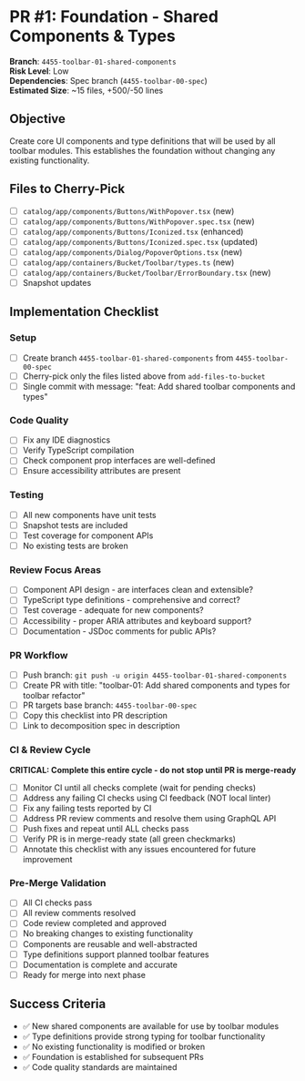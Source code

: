 <!-- markdownlint-disable line-length -->
# PR #1: Foundation - Shared Components & Types

**Branch**: `4455-toolbar-01-shared-components`  
**Risk Level**: Low  
**Dependencies**: Spec branch (`4455-toolbar-00-spec`)  
**Estimated Size**: ~15 files, +500/-50 lines

## Objective

Create core UI components and type definitions that will be used by all toolbar modules. This establishes the foundation without changing any existing functionality.

## Files to Cherry-Pick

- [ ] `catalog/app/components/Buttons/WithPopover.tsx` (new)
- [ ] `catalog/app/components/Buttons/WithPopover.spec.tsx` (new)
- [ ] `catalog/app/components/Buttons/Iconized.tsx` (enhanced)
- [ ] `catalog/app/components/Buttons/Iconized.spec.tsx` (updated)
- [ ] `catalog/app/components/Dialog/PopoverOptions.tsx` (new)
- [ ] `catalog/app/containers/Bucket/Toolbar/types.ts` (new)
- [ ] `catalog/app/containers/Bucket/Toolbar/ErrorBoundary.tsx` (new)
- [ ] Snapshot updates

## Implementation Checklist

### Setup

- [ ] Create branch `4455-toolbar-01-shared-components` from `4455-toolbar-00-spec`
- [ ] Cherry-pick only the files listed above from `add-files-to-bucket`
- [ ] Single commit with message: "feat: Add shared toolbar components and types"

### Code Quality

- [ ] Fix any IDE diagnostics
- [ ] Verify TypeScript compilation
- [ ] Check component prop interfaces are well-defined
- [ ] Ensure accessibility attributes are present

### Testing

- [ ] All new components have unit tests
- [ ] Snapshot tests are included
- [ ] Test coverage for component APIs
- [ ] No existing tests are broken

### Review Focus Areas

- [ ] Component API design - are interfaces clean and extensible?
- [ ] TypeScript type definitions - comprehensive and correct?
- [ ] Test coverage - adequate for new components?
- [ ] Accessibility - proper ARIA attributes and keyboard support?
- [ ] Documentation - JSDoc comments for public APIs?

### PR Workflow

- [ ] Push branch: `git push -u origin 4455-toolbar-01-shared-components`
- [ ] Create PR with title: "toolbar-01: Add shared components and types for toolbar refactor"
- [ ] PR targets base branch: `4455-toolbar-00-spec`
- [ ] Copy this checklist into PR description
- [ ] Link to decomposition spec in description

### CI & Review Cycle

**CRITICAL: Complete this entire cycle - do not stop until PR is merge-ready**

- [ ] Monitor CI until all checks complete (wait for pending checks)
- [ ] Address any failing CI checks using CI feedback (NOT local linter)  
- [ ] Fix any failing tests reported by CI
- [ ] Address PR review comments and resolve them using GraphQL API
- [ ] Push fixes and repeat until ALL checks pass
- [ ] Verify PR is in merge-ready state (all green checkmarks)
- [ ] Annotate this checklist with any issues encountered for future improvement

### Pre-Merge Validation

- [ ] All CI checks pass
- [ ] All review comments resolved
- [ ] Code review completed and approved
- [ ] No breaking changes to existing functionality
- [ ] Components are reusable and well-abstracted
- [ ] Type definitions support planned toolbar features
- [ ] Documentation is complete and accurate
- [ ] Ready for merge into next phase

## Success Criteria

- ✅ New shared components are available for use by toolbar modules
- ✅ Type definitions provide strong typing for toolbar functionality  
- ✅ No existing functionality is modified or broken
- ✅ Foundation is established for subsequent PRs
- ✅ Code quality standards are maintained
